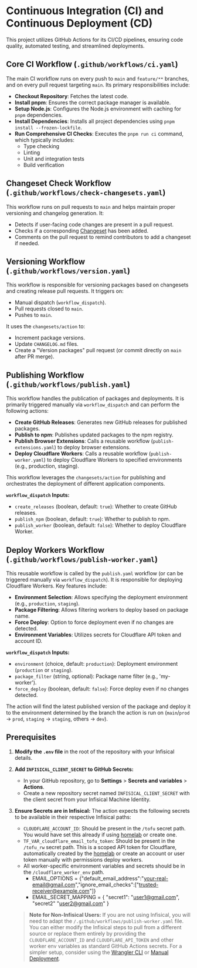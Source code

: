 # Continuous Integration (CI) and Continuous Deployment (CD)

This project utilizes GitHub Actions for its CI/CD pipelines, ensuring code quality, automated testing, and streamlined deployments.

## Core CI Workflow (`.github/workflows/ci.yaml`)

The main CI workflow runs on every push to `main` and `feature/**` branches, and on every pull request targeting `main`. Its primary responsibilities include:

- **Checkout Repository**: Fetches the latest code.
- **Install pnpm**: Ensures the correct package manager is available.
- **Setup Node.js**: Configures the Node.js environment with caching for `pnpm` dependencies.
- **Install Dependencies**: Installs all project dependencies using `pnpm install --frozen-lockfile`.
- **Run Comprehensive CI Checks**: Executes the `pnpm run ci` command, which typically includes:
  - Type checking
  - Linting
  - Unit and integration tests
  - Build verification

## Changeset Check Workflow (`.github/workflows/check-changesets.yaml`)

This workflow runs on pull requests to `main` and helps maintain proper versioning and changelog generation. It:

- Detects if user-facing code changes are present in a pull request.
- Checks if a corresponding [Changeset](https://github.com/changesets/changesets) has been added.
- Comments on the pull request to remind contributors to add a changeset if needed.

## Versioning Workflow (`.github/workflows/version.yaml`)

This workflow is responsible for versioning packages based on changesets and creating release pull requests. It triggers on:

- Manual dispatch (`workflow_dispatch`).
- Pull requests closed to `main`.
- Pushes to `main`.

It uses the `changesets/action` to:

- Increment package versions.
- Update `CHANGELOG.md` files.
- Create a "Version packages" pull request (or commit directly on `main` after PR merge).

## Publishing Workflow (`.github/workflows/publish.yaml`)

This workflow handles the publication of packages and deployments. It is primarily triggered manually via `workflow_dispatch` and can perform the following actions:

- **Create GitHub Releases**: Generates new GitHub releases for published packages.
- **Publish to npm**: Publishes updated packages to the npm registry.
- **Publish Browser Extensions**: Calls a reusable workflow (`publish-extensions.yaml`) to deploy browser extensions.
- **Deploy Cloudflare Workers**: Calls a reusable workflow (`publish-worker.yaml`) to deploy Cloudflare Workers to specified environments (e.g., production, staging).

This workflow leverages the `changesets/action` for publishing and orchestrates the deployment of different application components.

**`workflow_dispatch` Inputs:**

- `create_releases` (boolean, default: `true`): Whether to create GitHub releases.
- `publish_npm` (boolean, default: `true`): Whether to publish to npm.
- `publish_worker` (boolean, default: `false`): Whether to deploy Cloudflare Worker.

## Deploy Workers Workflow (`.github/workflows/publish-worker.yaml`)

This reusable workflow is called by the `publish.yaml` workflow (or can be triggered manually via `workflow_dispatch`). It is responsible for deploying Cloudflare Workers. Key features include:

- **Environment Selection**: Allows specifying the deployment environment (e.g., `production`, `staging`).
- **Package Filtering**: Allows filtering workers to deploy based on package name.
- **Force Deploy**: Option to force deployment even if no changes are detected.
- **Environment Variables**: Utilizes secrets for Cloudflare API token and account ID.

**`workflow_dispatch` Inputs:**

- `environment` (choice, default: `production`): Deployment environment (`production` or `staging`).
- `package_filter` (string, optional): Package name filter (e.g., 'my-worker').
- `force_deploy` (boolean, default: `false`): Force deploy even if no changes detected.

The action will find the latest published version of the package and deploy it to the environment determined by the branch the action is run on (`main`/`prod` -> `prod`, `staging` -> `staging`, others -> `dev`).

## **Prerequisites**

1.  **Modify the `.env` file** in the root of the repository with your Infisical details.

2.  **Add `INFISICAL_CLIENT_SECRET` to GitHub Secrets:**
    - In your GitHub repository, go to **Settings** > **Secrets and variables** > **Actions**.
    - Create a new repository secret named `INFISICAL_CLIENT_SECRET` with the client secret from your Infisical Machine Identity.

3.  **Ensure Secrets are in Infisical:** The action expects the following secrets to be available in their respective Infisical paths:
    - `CLOUDFLARE_ACCOUNT_ID`: Should be present in the `/tofu` secret path. You would have set this already if using [homelab](https://github.com/CutTheCrapTech/homelab/tree/main/tofu/cloudflare/account-tokens) or create one.
    - `TF_VAR_cloudflare_email_tofu_token`: Should be present in the `/tofu_rw` secret path. This is a scoped API token for Cloudflare, automatically created by the [homelab](https://github.com/CutTheCrapTech/homelab/tree/main/tofu/cloudflare/account-tokens) or create an account or user token manually with permissions deploy workers.
    - All worker-specific environment variables and secrets should be in the `/cloudflare_worker_env` path.
      - EMAIL_OPTIONS = {"default_email_address":"your-real-email@gmail.com","ignore_email_checks":["trusted-receiver@example.com"]}
      - EMAIL_SECRET_MAPPING = { "secret1": "user1@gmail.com", "secret2" "user2@gmail.com" }

    > **Note for Non-Infisical Users:** If you are not using Infisical, you will need to adapt the `/.github/workflows/publish-worker.yaml` file. You can either modify the Infisical steps to pull from a different source or replace them entirely by providing the `CLOUDFLARE_ACCOUNT_ID` and `CLOUDFLARE_API_TOKEN` and other worker env variables as standard GitHub Actions secrets. For a simpler setup, consider using the [Wrangler CLI](README.md#option-2-wrangler-cli-recommended) or [Manual Deployment](README.md#option-1-manual-deployment-beginner-friendly).
